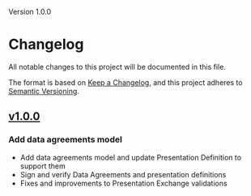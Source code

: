 Version 1.0.0

# Changelog

All notable changes to this project will be documented in this file.

The format is based on [Keep a Changelog](https://keepachangelog.com/en/1.0.0/),
and this project adheres to [Semantic Versioning](https://semver.org/spec/v2.0.0.html).

## [v1.0.0]

### Add data agreements model

- Add data agreements model and update Presentation Definition to support them
- Sign and verify Data Agreements and presentation definitions
- Fixes and improvements to Presentation Exchange validations

[v1.0.0]: https://github.com/gataca-io/vui-core/tree/v1.0.0
